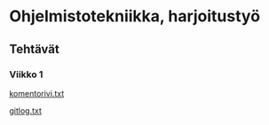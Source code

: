 <h1> Ohjelmistotekniikka, harjoitustyö </h1>

<h2> Tehtävät </h2>

<h3> Viikko 1 </h3>

[komentorivi.txt](https://github.com/jeesp/ot-harjoitustyo/blob/main/laskarit/viikko1/komentorivi.txt)

[gitlog.txt](https://github.com/jeesp/ot-harjoitustyo/blob/main/laskarit/viikko1/gitlog.txt)

